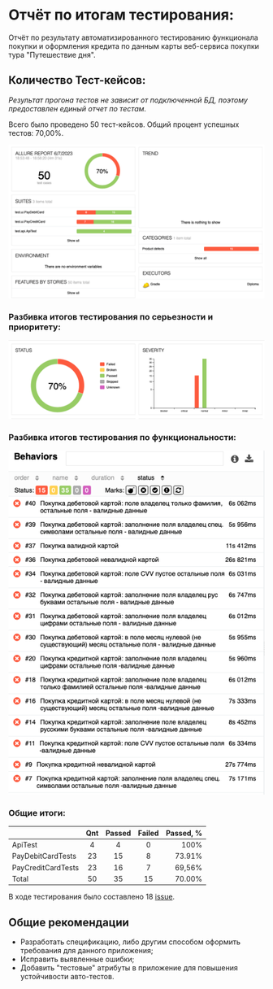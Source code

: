 # Отчёт по итогам тестирования:

Отчёт по результату автоматизированного тестированию функционала покупки и оформления кредита по данным карты веб-сервиса покупки тура
"Путешествие дня".

## Количество Тест-кейсов:

*Результат прогона тестов не зависит от подключенной БД, поэтому предоставлен единый отчет по тестам.*

Всего было проведено 50 тест-кейсов. Общий процент успешных тестов: 70,00%.

![img_2.png](img_2.png)

### Разбивка итогов тестирования по серьезности и приоритету:
![img_3.png](img_3.png)

### Разбивка итогов тестирования по функциональности:
![img_4.png](img_4.png)

### Общие итоги:

|                    |Qnt | Passed | Failed | Passed, % |
|:-------------------|:--:|:------:|:------:|----------:|
| ApiTest            |  4 |   4    |   0    |      100% |
| PayDebitCardTests  | 23 |   15   |   8    |    73.91% |
| PayCreditCardTests | 23 |   16   |   7    |    69,56% |
| Total              | 50 |   35   |   15   |    70.00% |

В ходе тестирования было составлено 18 [issue](https://github.com/00Julie00/Diploma_for_portfolio/issues). 
## Общие рекомендации
- Разработать спецификацию, либо другим способом оформить требования для данного приложения;
- Исправить выявленные ошибки;
- Добавить "тестовые" атрибуты в приложение для повышения устойчивости авто-тестов.
